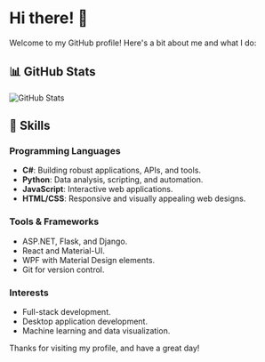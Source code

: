 # Hi there! 👋

Welcome to my GitHub profile! Here's a bit about me and what I do:

## 📊 GitHub Stats
![GitHub Stats](https://github-readme-stats.vercel.app/api?username=BetterCallDEV&show_icons=true&theme=radical)

## 🚀 Skills

### Programming Languages
- **C#**: Building robust applications, APIs, and tools.
- **Python**: Data analysis, scripting, and automation.
- **JavaScript**: Interactive web applications.
- **HTML/CSS**: Responsive and visually appealing web designs.

### Tools & Frameworks
- ASP.NET, Flask, and Django.
- React and Material-UI.
- WPF with Material Design elements.
- Git for version control.

### Interests
- Full-stack development.
- Desktop application development.
- Machine learning and data visualization.

Thanks for visiting my profile, and have a great day!
